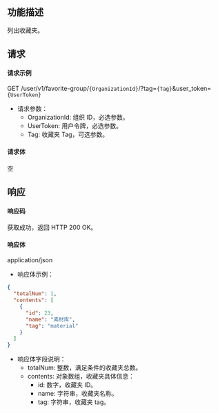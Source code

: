## 功能描述

列出收藏夹。


## 请求

#### 请求示例

GET /user/v1/favorite-group/`{OrganizationId}`/?tag=`{Tag}`&user_token=`{UserToken}`

- 请求参数：
  - OrganizationId: 组织 ID，必选参数。
  - UserToken: 用户令牌，必选参数。
  - Tag: 收藏夹 Tag，可选参数。
  
#### 请求体

空

## 响应

#### 响应码

获取成功，返回 HTTP 200 OK。

#### 响应体

application/json

- 响应体示例：

```json
{
  "totalNum": 1,
  "contents": [
    {
      "id": 23,
      "name": "素材库",
      "tag": "material"
    }
  ]
}
```

- 响应体字段说明：
  - totalNum: 整数，满足条件的收藏夹总数。
  - contents: 对象数组，收藏夹具体信息：
    - id: 数字，收藏夹 ID。
    - name: 字符串，收藏夹名称。
    - tag: 字符串，收藏夹 tag。

